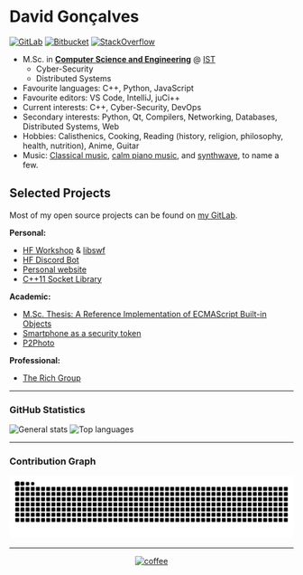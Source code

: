 # David Gonçalves

[![GitLab](https://img.shields.io/badge/GitLab-330F63?style=for-the-badge&logo=gitlab&logoColor=white)](https://gitlab.com/MangaD) [![Bitbucket](https://img.shields.io/badge/Bitbucket-330F63?style=for-the-badge&logo=bitbucket&logoColor=white)](https://bitbucket.org/MangaD) [![StackOverflow](https://shields.io/badge/StackOverflow-330F63?style=for-the-badge&logo=stackoverflow&logoColor=white)](https://stackoverflow.com/users/3049315/mangad)

<!--
Logos supported by shields.io: https://simpleicons.org
-->

- M.Sc. in **[Computer Science and Engineering](https://fenix.tecnico.ulisboa.pt/cursos/meic-t)** @ [IST](https://tecnico.ulisboa.pt)
  - Cyber-Security
  - Distributed Systems
- Favourite languages: C++, Python, JavaScript
- Favourite editors: VS Code, IntelliJ, juCi++ 
- Current interests: C++, Cyber-Security, DevOps
- Secondary interests: Python, Qt, Compilers, Networking, Databases, Distributed Systems, Web
- Hobbies: Calisthenics, Cooking, Reading (history, religion, philosophy, health, nutrition), Anime, Guitar
- Music: [Classical music](https://www.youtube.com/watch?v=eLa685J5uA8), [calm piano music](https://www.youtube.com/watch?v=GdyJGbnJpG4), and [synthwave](https://www.youtube.com/watch?v=F7Qx7R655LI), to name a few.

## Selected Projects

Most of my open source projects can be found on [my GitLab](https://gitlab.com/MangaD).

**Personal:**

- [HF Workshop](https://gitlab.com/MangaD/hf-workshop/) & [libswf](https://gitlab.com/MangaD/libswf)
- [HF Discord Bot](https://gitlab.com/MangaD/hf-discord-bot)
- [Personal website](https://davidg.cc)
- [C++11 Socket Library](https://bitbucket.org/MangaD/libsocket)

**Academic:**

- [M.Sc. Thesis: A Reference Implementation of ECMAScript Built-in Objects](https://fenix.tecnico.ulisboa.pt/cursos/meic-t/dissertacao/1128253548922798)
- [Smartphone as a security token](https://github.com/MangaD/SIRS-Project)
- [P2Photo](https://github.com/MangaD/P2Photo)

**Professional:**

- [The Rich Group](https://gitlab.com/insomnium-eye/insomnium-eye.gitlab.io)

---

### GitHub Statistics

<!--
![GitHub Stats](https://github-readme-stats.vercel.app/api?username=MangaD&show_icons=true&theme=github_dark)
-->

<p>
  <img src="https://github-readme-stats.vercel.app/api?username=MangaD&theme=github_dark&show_icons=true&hide_border=true&count_private=true" alt="General stats"/>
  <img src="https://github-readme-stats.vercel.app/api/top-langs/?username=MangaD&theme=github_dark&show_icons=true&hide_border=true&layout=compact" alt="Top languages"/>
</p>

---

### Contribution Graph

<picture>
  <source media="(prefers-color-scheme: dark)" srcset="https://raw.githubusercontent.com/MangaD/MangaD/output/github-snake-dark.svg" />
  <source media="(prefers-color-scheme: light)" srcset="https://raw.githubusercontent.com/MangaD/MangaD/output/github-snake.svg" />
  <img alt="github-snake" src="github-snake.svg" />
</picture>

---

<p align="center">
<a href="https://www.buymeacoffee.com/mangad"> <img src="https://cdn.buymeacoffee.com/buttons/v2/default-yellow.png" height="40" width="160" alt="coffee" /></a>
</p>
